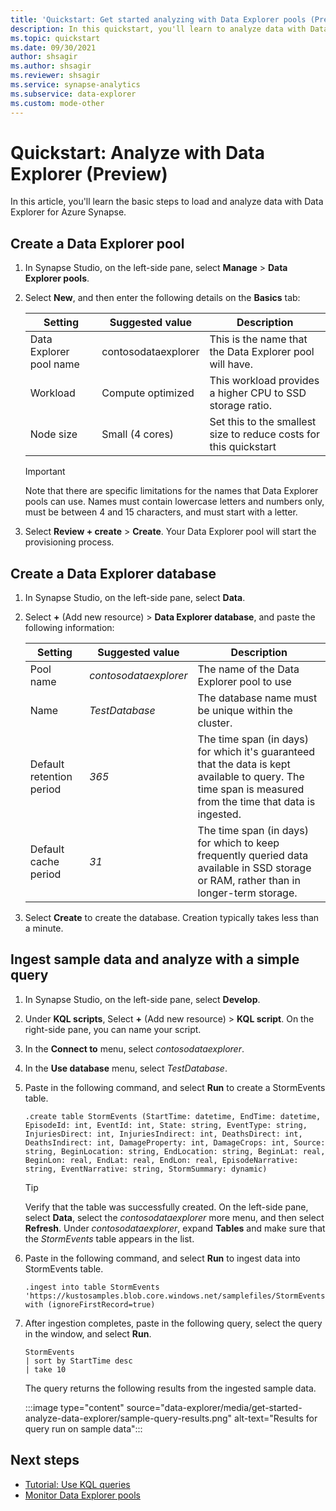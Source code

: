 ```yaml
---
title: 'Quickstart: Get started analyzing with Data Explorer pools (Preview)'
description: In this quickstart, you'll learn to analyze data with Data Explorer.
ms.topic: quickstart
ms.date: 09/30/2021
author: shsagir
ms.author: shsagir
ms.reviewer: shsagir
ms.service: synapse-analytics
ms.subservice: data-explorer
ms.custom: mode-other
---
```


# Quickstart: Analyze with Data Explorer (Preview)

In this article, you'll learn the basic steps to load and analyze data with Data Explorer for Azure Synapse.

## Create a Data Explorer pool

1. In Synapse Studio, on the left-side pane, select **Manage** > **Data Explorer pools**.
1. Select **New**, and then enter the following details on the **Basics** tab:

    | Setting | Suggested value | Description |
    |--|--|--|
    | Data Explorer pool name | contosodataexplorer | This is the name that the Data Explorer pool will have. |
    | Workload | Compute optimized | This workload provides a higher CPU to SSD storage ratio. |
    | Node size | Small (4 cores) | Set this to the smallest size to reduce costs for this quickstart |

    > [!IMPORTANT]
    > Note that there are specific limitations for the names that Data Explorer pools can use. Names must contain lowercase letters and numbers only, must be between 4 and 15 characters, and must start with a letter.

1. Select **Review + create** > **Create**. Your Data Explorer pool will start the provisioning process.

## Create a Data Explorer database

1. In Synapse Studio, on the left-side pane, select **Data**.
1. Select **&plus;** (Add new resource) > **Data Explorer database**, and paste the following information:

    | Setting | Suggested value | Description |
    |--|--|--|
    | Pool name | *contosodataexplorer* | The name of the Data Explorer pool to use |
    | Name | *TestDatabase* | The database name must be unique within the cluster. |
    | Default retention period | *365* | The time span (in days) for which it's guaranteed that the data is kept available to query. The time span is measured from the time that data is ingested. |
    | Default cache period | *31* | The time span (in days) for which to keep frequently queried data available in SSD storage or RAM, rather than in longer-term storage. |

1. Select **Create** to create the database. Creation typically takes less than a minute.

## Ingest sample data and analyze with a simple query

1. In Synapse Studio, on the left-side pane, select **Develop**.
1. Under **KQL scripts**, Select **&plus;** (Add new resource) > **KQL script**. On the right-side pane, you can name your script.
1. In the **Connect to** menu, select *contosodataexplorer*.
1. In the **Use database** menu, select *TestDatabase*.
1. Paste in the following command, and select **Run** to create a StormEvents table.

    ```Kusto
    .create table StormEvents (StartTime: datetime, EndTime: datetime, EpisodeId: int, EventId: int, State: string, EventType: string, InjuriesDirect: int, InjuriesIndirect: int, DeathsDirect: int, DeathsIndirect: int, DamageProperty: int, DamageCrops: int, Source: string, BeginLocation: string, EndLocation: string, BeginLat: real, BeginLon: real, EndLat: real, EndLon: real, EpisodeNarrative: string, EventNarrative: string, StormSummary: dynamic)
    ```

    > [!TIP]
    > Verify that the table was successfully created. On the left-side pane, select **Data**, select the *contosodataexplorer* more menu, and then select **Refresh**. Under *contosodataexplorer*, expand **Tables** and make sure that the *StormEvents* table appears in the list.

1. Paste in the following command, and select **Run** to ingest data into StormEvents table.

    ```Kusto
    .ingest into table StormEvents 'https://kustosamples.blob.core.windows.net/samplefiles/StormEvents.csv' with (ignoreFirstRecord=true)
    ```

1. After ingestion completes, paste in the following query, select the query in the window, and select **Run**.

    ```Kusto
    StormEvents
    | sort by StartTime desc
    | take 10
    ```

    The query returns the following results from the ingested sample data.

    :::image type="content" source="data-explorer/media/get-started-analyze-data-explorer/sample-query-results.png" alt-text="Results for query run on sample data":::

## Next steps

- [Tutorial: Use KQL queries](/azure/data-explorer/kusto/query/tutorial?context=/azure/synapse-analytics/context/context&pivots=synapse)
- [Monitor Data Explorer pools](data-explorer/data-explorer-monitor-pools.md)
